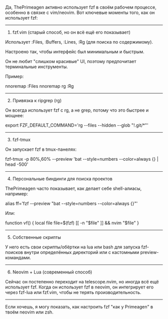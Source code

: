 Да, ThePrimeagen активно использует fzf в своём рабочем процессе, особенно в связке с vim/neovim. Вот ключевые моменты того, как он использует fzf:


---

1. fzf.vim (старый способ, но он всё ещё его показывает)

Использует :Files, :Buffers, :Lines, :Rg (для поиска по содержимому).

Настроено так, чтобы интерфейс был минимальным и быстрым.

Он не любит "слишком красивые" UI, поэтому предпочитает терминальные инструменты.


Пример:

nnoremap <C-p> :Files<CR>
nnoremap <leader>rg :Rg<CR>


---

2. Привязка к ripgrep (rg)

Он всегда использует fzf с rg, а не grep, потому что это быстрее и мощнее:

export FZF_DEFAULT_COMMAND='rg --files --hidden --glob "!.git/*"'


---

3. fzf-tmux

Он запускает fzf в tmux-панелях:

fzf-tmux -p 80%,60% --preview 'bat --style=numbers --color=always {} | head -500'


---

4. Персональные биндинги для поиска проектов

ThePrimeagen часто показывает, как делает себе shell-алиасы, например:

alias ff='fzf --preview "bat --style=numbers --color=always {}"'

Или:

function vf() {
  local file
  file=$(fzf)
  [[ -n "$file" ]] && nvim "$file"
}


---

5. Собственные скрипты

У него есть свои скрипты/обёртки на lua или bash для запуска fzf-поисков внутри определённых директорий или с кастомными preview-командами.


---

6. Neovim + Lua (современный способ)

Сейчас он постепенно переходит на telescope.nvim, но иногда всё ещё использует fzf. Когда он использует fzf в neovim, он интегрирует его через fzf-lua или fzf.vim, чтобы не терять производительность.


---

Если хочешь, я могу показать, как настроить fzf "как у Primeagen" в твоём neovim или zsh.


